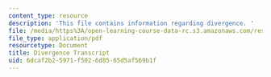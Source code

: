 ```yaml
---
content_type: resource
description: 'This file contains information regarding divergence. '
file: /media/https%3A/open-learning-course-data-rc.s3.amazonaws.com/res-tll-004-stem-concept-videos-fall-2013/6dcaf2b25971f5026d8565d5af569b1f_MITRES_TLL-004F13_Diverge.pdf
file_type: application/pdf
resourcetype: Document
title: Divergence Transcript
uid: 6dcaf2b2-5971-f502-6d85-65d5af569b1f
---
```

